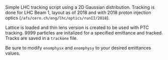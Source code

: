 Simple LHC tracking script using a 2D Gaussian distribution.
Tracking is done for LHC Beam 1, layout as of 2018 and with 2018 proton injection optics (`/afs/cern.ch/eng/lhc/optics/runII/2018`).

Lattice is loaded and thin lens version is created to be used with PTC tracking.
9999 particles are initalized for a specified emittance and tracked. 
Tracks are saved in a `trackone` file.

Be sure to modify `enomphysx` and `enomphysy` to your desired emittances values.